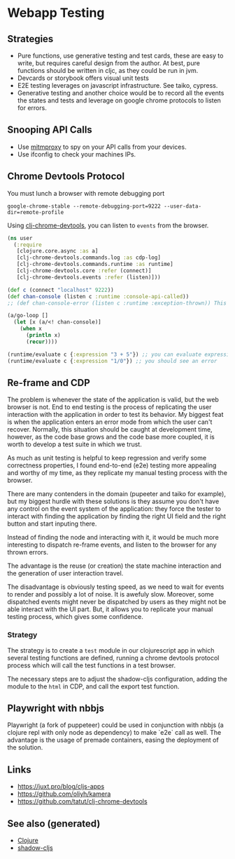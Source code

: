 # Webapp Testing

## Strategies

-   Pure functions, use generative testing and test cards, these are
    easy to write, but requires careful design from the author. At best,
    pure functions should be written in cljc, as they could be run in
    jvm.
-   Devcards or storybook offers visual unit tests
-   E2E testing leverages on javascript infrastructure. See taiko,
    cypress.
-   Generative testing and another choice would be to record all the
    events the states and tests and leverage on google chrome protocols
    to listen for errors.

## Snooping API Calls

-   Use [mitmproxy](https://mitmproxy.org) to spy on your API calls from
    your devices.
-   Use ifconfig to check your machines IPs.

## Chrome Devtools Protocol

You must lunch a browser with remote debugging port

``` shell
google-chrome-stable --remote-debugging-port=9222 --user-data-dir=remote-profile
```

Using
[clj-chrome-devtools](https://github.com/tatut/clj-chrome-devtools), you
can listen to `events` from the browser.

``` clojure
(ns user
  (:require
   [clojure.core.async :as a]
   [clj-chrome-devtools.commands.log :as cdp-log]
   [clj-chrome-devtools.commands.runtime :as runtime]
   [clj-chrome-devtools.core :refer (connect)]
   [clj-chrome-devtools.events :refer (listen)]))

(def c (connect "localhost" 9222))
(def chan-console (listen c :runtime :console-api-called))
;; (def chan-console-error (listen c :runtime :exception-thrown)) This is the other important domain and event

(a/go-loop []
  (let [x (a/<! chan-console)]
    (when x
      (println x)
      (recur))))

(runtime/evaluate c {:expression "3 + 5"}) ;; you can evaluate expressions
(runtime/evaluate c {:expression "1/0"}) ;; you should see an error
```

## Re-frame and CDP

The problem is whenever the state of the application is valid, but the
web browser is not. End to end testing is the process of replicating the
user interaction with the application in order to test its behavior. My
biggest feat is when the application enters an error mode from which the
user can't recover. Normally, this situation should be caught at
development time, however, as the code base grows and the code base more
coupled, it is worth to develop a test suite in which we trust.

As much as unit testing is helpful to keep regression and verify some
correctness properties, I found end-to-end (e2e) testing more appealing
and worthy of my time, as they replicate my manual testing process with
the browser.

There are many contenders in the domain (pupeeter and taiko for
example), but my biggest hurdle with these solutions is they assume you
don't have any control on the event system of the application: they
force the tester to interact with finding the application by finding the
right UI field and the right button and start inputing there.

Instead of finding the node and interacting with it, it would be much
more interesting to dispatch re-frame events, and listen to the browser
for any thrown errors.

The advantage is the reuse (or creation) the state machine interaction
and the generation of user interaction travel.

The disadvantage is obviously testing speed, as we need to wait for
events to render and possibly a lot of noise. It is awefuly slow.
Moreover, some dispatched events might never be dispatched by users as
they might not be able interact with the UI part. But, it allows you to
replicate your manual testing process, which gives some confidence.

### Strategy

The strategy is to create a `test` module in our clojurescript app in
which several testing functions are defined, running a chrome devtools
protocol process which will call the test functions in a test browser.

The necessary steps are to adjust the shadow-cljs configuration, adding
the module to the `html` in CDP, and call the export test function.

## Playwright with nbbjs

Playwright (a fork of puppeteer) could be used in conjunction with nbbjs
(a clojure repl with only node as dependency) to make \`e2e\` call as
well. The advantage is the usage of premade containers, easing the
deployment of the solution.

## Links

-   <https://juxt.pro/blog/cljs-apps>
-   <https://github.com/oliyh/kamera>
-   <https://github.com/tatut/clj-chrome-devtools>

## See also (generated)

-   [Clojure](./id:9336fa0f-85f3-4943-b374-6ca2f01ee0f8)
-   [shadow-cljs](./id:a5ae204f-2b2a-4bbc-8e67-86bfe3f1e350)
